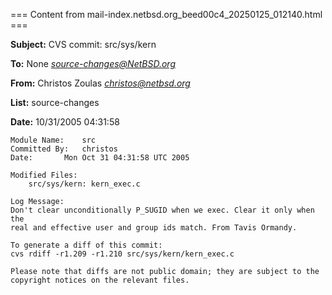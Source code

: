 === Content from mail-index.netbsd.org_beed00c4_20250125_012140.html ===

**Subject:** CVS commit: src/sys/kern

**To:** None *<source-changes@NetBSD.org>*

**From:** Christos Zoulas *<christos@netbsd.org>*

**List:** source-changes

**Date:** 10/31/2005 04:31:58
```
Module Name:	src
Committed By:	christos
Date:		Mon Oct 31 04:31:58 UTC 2005

Modified Files:
	src/sys/kern: kern_exec.c

Log Message:
Don't clear unconditionally P_SUGID when we exec. Clear it only when the
real and effective user and group ids match. From Tavis Ormandy.

To generate a diff of this commit:
cvs rdiff -r1.209 -r1.210 src/sys/kern/kern_exec.c

Please note that diffs are not public domain; they are subject to the
copyright notices on the relevant files.

```

